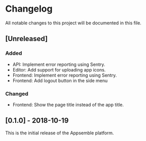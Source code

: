 # Changelog

All notable changes to this project will be documented in this file.

## [Unreleased]

### Added

- API: Implement error reporting using Sentry.
- Editor: Add support for uploading app icons.
- Frontend: Implement error reporting using Sentry.
- Frontend: Add logout button in the side menu

### Changed

- Frontend: Show the page title instead of the app title.

## [0.1.0] - 2018-10-19

This is the initial release of the Appsemble platform.
